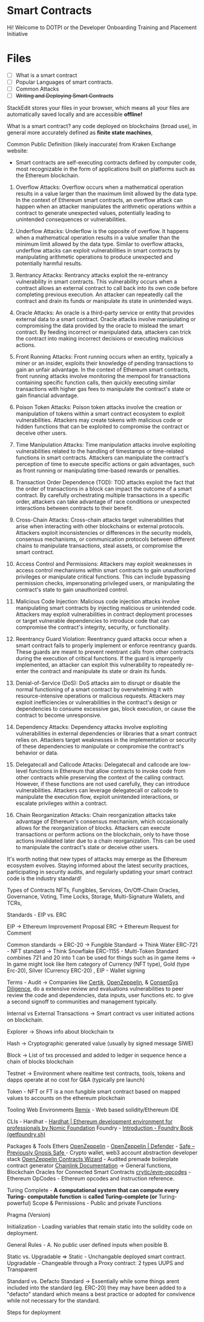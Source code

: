 # Smart Contracts
Hi! Welcome to DOTPI or the Developer Onboarding Training and Placement Initiative



# Files

 - [ ] What is a smart contract
 - [ ] Popular Languages of smart contracts.
 - [ ] Common Attacks
 - [ ] ~~Writing and Deploying Smart Contracts~~

StackEdit stores your files in your browser, which means all your files are automatically saved locally and are accessible **offline!**

What is a smart contract?
any code deployed on blockchains (broad use),
in general more accurately defined as **finite state machines**, 

Common Public Definition (likely inaccurate) from Kraken Exchange website:

-  Smart contracts are self-executing contracts defined by computer code, most recognizable in the form of applications built on platforms such as the Ethereum blockchain.

1. Overflow Attacks: Overflow occurs when a mathematical operation results in a value larger than the maximum limit allowed by the data type. In the context of Ethereum smart contracts, an overflow attack can happen when an attacker manipulates the arithmetic operations within a contract to generate unexpected values, potentially leading to unintended consequences or vulnerabilities.

2. Underflow Attacks: Underflow is the opposite of overflow. It happens when a mathematical operation results in a value smaller than the minimum limit allowed by the data type. Similar to overflow attacks, underflow attacks can exploit vulnerabilities in smart contracts by manipulating arithmetic operations to produce unexpected and potentially harmful results.

3. Rentrancy Attacks: Rentrancy attacks exploit the re-entrancy vulnerability in smart contracts. This vulnerability occurs when a contract allows an external contract to call back into its own code before completing previous execution. An attacker can repeatedly call the contract and drain its funds or manipulate its state in unintended ways.

4. Oracle Attacks: An oracle is a third-party service or entity that provides external data to a smart contract. Oracle attacks involve manipulating or compromising the data provided by the oracle to mislead the smart contract. By feeding incorrect or manipulated data, attackers can trick the contract into making incorrect decisions or executing malicious actions.

5. Front Running Attacks: Front running occurs when an entity, typically a miner or an insider, exploits their knowledge of pending transactions to gain an unfair advantage. In the context of Ethereum smart contracts, front running attacks involve monitoring the mempool for transactions containing specific function calls, then quickly executing similar transactions with higher gas fees to manipulate the contract's state or gain financial advantage.

6. Poison Token Attacks: Poison token attacks involve the creation or manipulation of tokens within a smart contract ecosystem to exploit vulnerabilities. Attackers may create tokens with malicious code or hidden functions that can be exploited to compromise the contract or deceive other users.

7. Time Manipulation Attacks: Time manipulation attacks involve exploiting vulnerabilities related to the handling of timestamps or time-related functions in smart contracts. Attackers can manipulate the contract's perception of time to execute specific actions or gain advantages, such as front running or manipulating time-based rewards or penalties.

8. Transaction Order Dependence (TOD): TOD attacks exploit the fact that the order of transactions in a block can impact the outcome of a smart contract. By carefully orchestrating multiple transactions in a specific order, attackers can take advantage of race conditions or unexpected interactions between contracts to their benefit.

9. Cross-Chain Attacks: Cross-chain attacks target vulnerabilities that arise when interacting with other blockchains or external protocols. Attackers exploit inconsistencies or differences in the security models, consensus mechanisms, or communication protocols between different chains to manipulate transactions, steal assets, or compromise the smart contract.

10. Access Control and Permissions: Attackers may exploit weaknesses in access control mechanisms within smart contracts to gain unauthorized privileges or manipulate critical functions. This can include bypassing permission checks, impersonating privileged users, or manipulating the contract's state to gain unauthorized control.

11. Malicious Code Injection: Malicious code injection attacks involve manipulating smart contracts by injecting malicious or unintended code. Attackers may exploit vulnerabilities in contract deployment processes or target vulnerable dependencies to introduce code that can compromise the contract's integrity, security, or functionality.

12. Reentrancy Guard Violation: Reentrancy guard attacks occur when a smart contract fails to properly implement or enforce reentrancy guards. These guards are meant to prevent reentrant calls from other contracts during the execution of critical functions. If the guard is improperly implemented, an attacker can exploit this vulnerability to repeatedly re-enter the contract and manipulate its state or drain its funds.

13. Denial-of-Service (DoS): DoS attacks aim to disrupt or disable the normal functioning of a smart contract by overwhelming it with resource-intensive operations or malicious requests. Attackers may exploit inefficiencies or vulnerabilities in the contract's design or dependencies to consume excessive gas, block execution, or cause the contract to become unresponsive.

14. Dependency Attacks: Dependency attacks involve exploiting vulnerabilities in external dependencies or libraries that a smart contract relies on. Attackers target weaknesses in the implementation or security of these dependencies to manipulate or compromise the contract's behavior or data.

15. Delegatecall and Callcode Attacks: Delegatecall and callcode are low-level functions in Ethereum that allow contracts to invoke code from other contracts while preserving the context of the calling contract. However, if these functions are not used carefully, they can introduce vulnerabilities. Attackers can leverage delegatecall or callcode to manipulate the execution flow, exploit unintended interactions, or escalate privileges within a contract.

16. Chain Reorganization Attacks: Chain reorganization attacks take advantage of Ethereum's consensus mechanism, which occasionally allows for the reorganization of blocks. Attackers can execute transactions or perform actions on the blockchain, only to have those actions invalidated later due to a chain reorganization. This can be used to manipulate the contract's state or deceive other users.

It's worth noting that new types of attacks may emerge as the Ethereum ecosystem evolves. Staying informed about the latest security practices, participating in security audits, and regularly updating your smart contract code is the industry standard!

Types of Contracts
NFTs, Fungibles, Services, On/Off-Chain Oracles, Governance, Voting, Time Locks, Storage, Multi-Signature Wallets, and TCRs, 

Standards -
EIP vs. ERC

EIP -> Ethereum Improvement Proposal
ERC -> Ethereum Request for Comment
 
Common standards ->
ERC-20 -> Fungible Standard -> Think Water
ERC-721 - NFT standard  -> Think Snowflake
ERC-1155 - Multi-Token Standard combines 721 and 20 into 1 can be used for things such as in game items -> In game might look like Item category of Currency (NFT type), Gold (type Erc-20), Silver (Currency ERC-20) ,
EIP - Wallet signing

Terms - 
Audit -> Companies like [Certik](https://www.certik.com/), [OpenZeppelin](https://www.openzeppelin.com/), & [ConsenSys Diligence](https://consensys.net/diligence/), do a extensive review and evaluations vulnerabilities to peer review the code and dependencies, data inputs, user functions etc. to give a second signoff to communities and management typically.

Internal vs External Transactions -> Smart contract vs user initiated actions on blockchain.

Explorer -> Shows info about blockchain tx

Hash -> Cryptographic generated value (usually by signed message SIWE)

Block -> List of txs processed and added to ledger in sequence hence a chain of blocks blockchain

Testnet -> Environment where realtime test contracts, tools, tokens and dapps operate at no cost for Q&A (typically pre launch)

Token - NFT or FT is a non fungible smart contract based on mapped values to accounts on the ethereum plockchain




Tooling
Web Environments
[Remix](https://remix.ethereum.org/) - Web based solidity/Ethereum IDE


CLIs -
Hardhat -  [Hardhat | Ethereum development environment for professionals by Nomic Foundation](https://hardhat.org/)
Foundry - [Introduction - Foundry Book (getfoundry.sh)](https://book.getfoundry.sh/) 

Packages & Tools
Ethers
[OpenZeppelin](https://www.openzeppelin.com/) - 
[OpenZeppelin | Defender](https://www.openzeppelin.com/defender) - 
[Safe – Previously Gnosis Safe ](https://safe.global/) - Crypto wallet, web3 account abstraction developer stack
[OpenZeppelin Contracts Wizard](https://wizard.openzeppelin.com/) - Audited premade boilerplate contract generator
[ Chainlink Documentation](https://docs.chain.link/) -> General functions,  Blockchain Oracles for Connected Smart Contracts
[crytic/evm-opcodes](https://github.com/crytic/evm-opcodes) -Ethereum OpCodes - Ethereum opcodes and instruction reference.

Turing Complete - **A computational system that can compute every Turing- computable function** is **called Turing-complete (or** Turing-powerful)
Scope & Permissions - Public and private Functions

Pragma (Version)

Initialization - Loading variables that remain static into the solidity code on deployment.

General Rules - 
A. No public user defined inputs when posible
B.

Static vs. Upgradable =>
Static - Unchangable deployed smart contract.
Upgradable - Changeable through a Proxy contract: 2 types UUPS and Transparent

Standard vs. Defacto Standard -> Essentially while some things arent included into the standard (eg. ERC-20) they may have been added to a "defacto" standard which means a best practice or adopted for convivence while not necessary for the standard.


Steps for deployment
